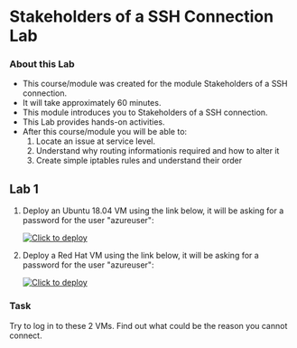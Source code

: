# Stakeholders of a SSH Connection Lab

### About this Lab
- This course/module was created for the module Stakeholders of a SSH connection.
- It will take approximately 60 minutes.
- This module introduces you to Stakeholders of a SSH connection.
- This Lab provides hands-on activities.
- After this course/module you will be able to:
    1. Locate an issue at service level.
    2. Understand why routing informationis required and how to alter it
    3. Create simple iptables rules and understand their order

 ## Lab 1

 1. Deploy an Ubuntu 18.04 VM using the link below, it will be asking for a password for the user "azureuser": 

    [![Click to deploy](https://user-images.githubusercontent.com/129801457/229645043-e2349c38-7efd-4336-83c4-dab6897f9a7c.png)](https://portal.azure.com/#create/Microsoft.Template/uri/https%3a%2f%2fraw.githubusercontent.com%2fmitchcr%2fONEVM%2fmain%2fStakeholdersOfASSHConnection%2flab1StakeHoldersUbuntu.json)

2. Deploy a Red Hat VM using the link below, it will be asking for a password for the user "azureuser": 

    [![Click to deploy](https://user-images.githubusercontent.com/129801457/229645043-e2349c38-7efd-4336-83c4-dab6897f9a7c.png)](https://portal.azure.com/#create/Microsoft.Template/uri/https%3a%2f%2fraw.githubusercontent.com%2fmitchcr%2fONEVM%2fmain%2fStakeholdersOfASSHConnection%2flab1StakeHoldersRHEL.json)

### Task

Try to log in to these 2 VMs.  Find out what could be the reason you cannot connect. 


